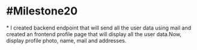 <h1>#Milestone20</h1>
* I created backend endpoint that will send all the user data using mail and
created an frontend profile page that will display all the user data.Now, 
display profile photo, name, mail and addresses.
